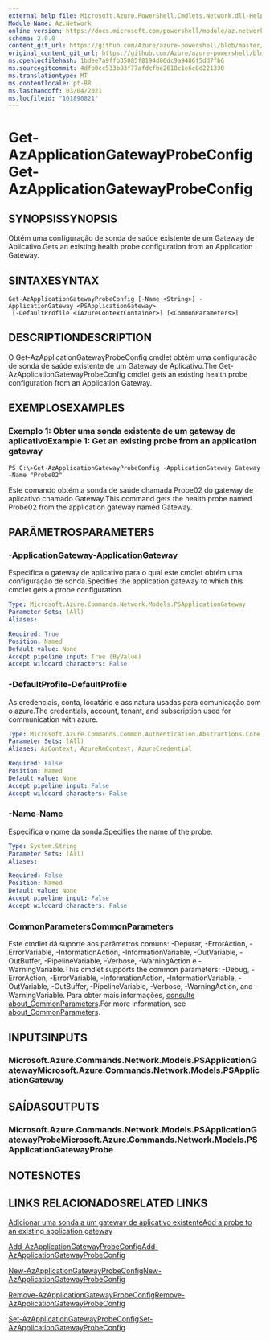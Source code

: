 ```yaml
---
external help file: Microsoft.Azure.PowerShell.Cmdlets.Network.dll-Help.xml
Module Name: Az.Network
online version: https://docs.microsoft.com/powershell/module/az.network/get-azapplicationgatewayprobeconfig
schema: 2.0.0
content_git_url: https://github.com/Azure/azure-powershell/blob/master/src/Network/Network/help/Get-AzApplicationGatewayProbeConfig.md
original_content_git_url: https://github.com/Azure/azure-powershell/blob/master/src/Network/Network/help/Get-AzApplicationGatewayProbeConfig.md
ms.openlocfilehash: 1bdee7a9ffb35085f8194d86dc9a9486f5dd7fb6
ms.sourcegitcommit: 4dfb0cc533b83f77afdcfbe2618c1e6c8d221330
ms.translationtype: MT
ms.contentlocale: pt-BR
ms.lasthandoff: 03/04/2021
ms.locfileid: "101890821"
---
```

# <span data-ttu-id="489d7-101">Get-AzApplicationGatewayProbeConfig</span><span class="sxs-lookup"><span data-stu-id="489d7-101">Get-AzApplicationGatewayProbeConfig</span></span>

## <span data-ttu-id="489d7-102">SYNOPSIS</span><span class="sxs-lookup"><span data-stu-id="489d7-102">SYNOPSIS</span></span>
<span data-ttu-id="489d7-103">Obtém uma configuração de sonda de saúde existente de um Gateway de Aplicativo.</span><span class="sxs-lookup"><span data-stu-id="489d7-103">Gets an existing health probe configuration from an Application Gateway.</span></span>

## <span data-ttu-id="489d7-104">SINTAXE</span><span class="sxs-lookup"><span data-stu-id="489d7-104">SYNTAX</span></span>

```
Get-AzApplicationGatewayProbeConfig [-Name <String>] -ApplicationGateway <PSApplicationGateway>
 [-DefaultProfile <IAzureContextContainer>] [<CommonParameters>]
```

## <span data-ttu-id="489d7-105">DESCRIPTION</span><span class="sxs-lookup"><span data-stu-id="489d7-105">DESCRIPTION</span></span>
<span data-ttu-id="489d7-106">O Get-AzApplicationGatewayProbeConfig cmdlet obtém uma configuração de sonda de saúde existente de um Gateway de Aplicativo.</span><span class="sxs-lookup"><span data-stu-id="489d7-106">The Get-AzApplicationGatewayProbeConfig cmdlet gets an existing health probe configuration from an Application Gateway.</span></span>

## <span data-ttu-id="489d7-107">EXEMPLOS</span><span class="sxs-lookup"><span data-stu-id="489d7-107">EXAMPLES</span></span>

### <span data-ttu-id="489d7-108">Exemplo 1: Obter uma sonda existente de um gateway de aplicativo</span><span class="sxs-lookup"><span data-stu-id="489d7-108">Example 1: Get an existing probe from an application gateway</span></span>
```
PS C:\>Get-AzApplicationGatewayProbeConfig -ApplicationGateway Gateway -Name "Probe02"
```

<span data-ttu-id="489d7-109">Este comando obtém a sonda de saúde chamada Probe02 do gateway de aplicativo chamado Gateway.</span><span class="sxs-lookup"><span data-stu-id="489d7-109">This command gets the health probe named Probe02 from the application gateway named Gateway.</span></span>

## <span data-ttu-id="489d7-110">PARÂMETROS</span><span class="sxs-lookup"><span data-stu-id="489d7-110">PARAMETERS</span></span>

### <span data-ttu-id="489d7-111">-ApplicationGateway</span><span class="sxs-lookup"><span data-stu-id="489d7-111">-ApplicationGateway</span></span>
<span data-ttu-id="489d7-112">Especifica o gateway de aplicativo para o qual este cmdlet obtém uma configuração de sonda.</span><span class="sxs-lookup"><span data-stu-id="489d7-112">Specifies the application gateway to which this cmdlet gets a probe configuration.</span></span>

```yaml
Type: Microsoft.Azure.Commands.Network.Models.PSApplicationGateway
Parameter Sets: (All)
Aliases:

Required: True
Position: Named
Default value: None
Accept pipeline input: True (ByValue)
Accept wildcard characters: False
```

### <span data-ttu-id="489d7-113">-DefaultProfile</span><span class="sxs-lookup"><span data-stu-id="489d7-113">-DefaultProfile</span></span>
<span data-ttu-id="489d7-114">As credenciais, conta, locatário e assinatura usadas para comunicação com o azure.</span><span class="sxs-lookup"><span data-stu-id="489d7-114">The credentials, account, tenant, and subscription used for communication with azure.</span></span>

```yaml
Type: Microsoft.Azure.Commands.Common.Authentication.Abstractions.Core.IAzureContextContainer
Parameter Sets: (All)
Aliases: AzContext, AzureRmContext, AzureCredential

Required: False
Position: Named
Default value: None
Accept pipeline input: False
Accept wildcard characters: False
```

### <span data-ttu-id="489d7-115">-Name</span><span class="sxs-lookup"><span data-stu-id="489d7-115">-Name</span></span>
<span data-ttu-id="489d7-116">Especifica o nome da sonda.</span><span class="sxs-lookup"><span data-stu-id="489d7-116">Specifies the name of the probe.</span></span>

```yaml
Type: System.String
Parameter Sets: (All)
Aliases:

Required: False
Position: Named
Default value: None
Accept pipeline input: False
Accept wildcard characters: False
```

### <span data-ttu-id="489d7-117">CommonParameters</span><span class="sxs-lookup"><span data-stu-id="489d7-117">CommonParameters</span></span>
<span data-ttu-id="489d7-118">Este cmdlet dá suporte aos parâmetros comuns: -Depurar, -ErrorAction, -ErrorVariable, -InformationAction, -InformationVariable, -OutVariable, -OutBuffer, -PipelineVariable, -Verbose, -WarningAction e -WarningVariable.</span><span class="sxs-lookup"><span data-stu-id="489d7-118">This cmdlet supports the common parameters: -Debug, -ErrorAction, -ErrorVariable, -InformationAction, -InformationVariable, -OutVariable, -OutBuffer, -PipelineVariable, -Verbose, -WarningAction, and -WarningVariable.</span></span> <span data-ttu-id="489d7-119">Para obter mais informações, [consulte about_CommonParameters](http://go.microsoft.com/fwlink/?LinkID=113216).</span><span class="sxs-lookup"><span data-stu-id="489d7-119">For more information, see [about_CommonParameters](http://go.microsoft.com/fwlink/?LinkID=113216).</span></span>

## <span data-ttu-id="489d7-120">INPUTS</span><span class="sxs-lookup"><span data-stu-id="489d7-120">INPUTS</span></span>

### <span data-ttu-id="489d7-121">Microsoft.Azure.Commands.Network.Models.PSApplicationGateway</span><span class="sxs-lookup"><span data-stu-id="489d7-121">Microsoft.Azure.Commands.Network.Models.PSApplicationGateway</span></span>

## <span data-ttu-id="489d7-122">SAÍDAS</span><span class="sxs-lookup"><span data-stu-id="489d7-122">OUTPUTS</span></span>

### <span data-ttu-id="489d7-123">Microsoft.Azure.Commands.Network.Models.PSApplicationGatewayProbe</span><span class="sxs-lookup"><span data-stu-id="489d7-123">Microsoft.Azure.Commands.Network.Models.PSApplicationGatewayProbe</span></span>

## <span data-ttu-id="489d7-124">NOTES</span><span class="sxs-lookup"><span data-stu-id="489d7-124">NOTES</span></span>

## <span data-ttu-id="489d7-125">LINKS RELACIONADOS</span><span class="sxs-lookup"><span data-stu-id="489d7-125">RELATED LINKS</span></span>

[<span data-ttu-id="489d7-126">Adicionar uma sonda a um gateway de aplicativo existente</span><span class="sxs-lookup"><span data-stu-id="489d7-126">Add a probe to an existing application gateway</span></span>](https://azure.microsoft.com/en-us/documentation/articles/application-gateway-create-probe-ps/#add-a-probe-to-an-existing-application-gateway)

[<span data-ttu-id="489d7-127">Add-AzApplicationGatewayProbeConfig</span><span class="sxs-lookup"><span data-stu-id="489d7-127">Add-AzApplicationGatewayProbeConfig</span></span>](./Add-AzApplicationGatewayProbeConfig.md)

[<span data-ttu-id="489d7-128">New-AzApplicationGatewayProbeConfig</span><span class="sxs-lookup"><span data-stu-id="489d7-128">New-AzApplicationGatewayProbeConfig</span></span>](./New-AzApplicationGatewayProbeConfig.md)

[<span data-ttu-id="489d7-129">Remove-AzApplicationGatewayProbeConfig</span><span class="sxs-lookup"><span data-stu-id="489d7-129">Remove-AzApplicationGatewayProbeConfig</span></span>](./Remove-AzApplicationGatewayProbeConfig.md)

[<span data-ttu-id="489d7-130">Set-AzApplicationGatewayProbeConfig</span><span class="sxs-lookup"><span data-stu-id="489d7-130">Set-AzApplicationGatewayProbeConfig</span></span>](./Set-AzApplicationGatewayProbeConfig.md)

